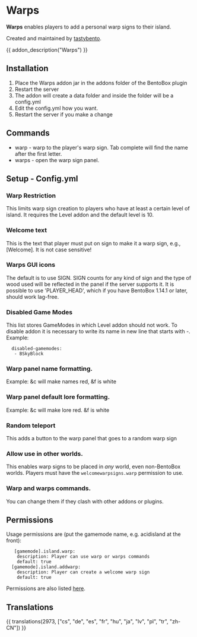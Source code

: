 # Warps

**Warps** enables players to add a personal warp signs to their island.

Created and maintained by [tastybento](https://github.com/tastybento).

{{ addon_description("Warps") }}

## Installation

1. Place the Warps addon jar in the addons folder of the BentoBox plugin
2. Restart the server
3. The addon will create a data folder and inside the folder will be a config.yml
4. Edit the config.yml how you want.
5. Restart the server if you make a change

## Commands

* warp <player> - warp to the player's warp sign. Tab complete will find the name after the first letter.
* warps - open the warp sign panel.


## Setup - Config.yml

### Warp Restriction

This limits warp sign creation to players who have at least a certain level of island. It requires the Level addon
and the default level is 10.

### Welcome text
This is the text that player must put on sign to make it a warp sign, e.g., [Welcome]. It is not case sensitive!

### Warps GUI icons
The default is to use SIGN. SIGN counts for any kind of sign and the type of wood used will be reflected in the panel
if the server supports it.
It is possible to use 'PLAYER_HEAD', which if you have BentoBox 1.14.1 or later, should work lag-free.

### Disabled Game Modes
This list stores GameModes in which Level addon should not work.
To disable addon it is necessary to write its name in new line that starts with -. Example:
```
  disabled-gamemodes:
   - BSkyBlock
```

### Warp panel name formatting.
Example: &c will make names red, &f is white

### Warp panel default lore formatting.
Example: &c will make lore red. &f is white

### Random teleport
This adds a button to the warp panel that goes to a random warp sign

### Allow use in other worlds.
This enables warp signs to be placed in *any* world, even non-BentoBox worlds. Players must have the `welcomewarpsigns.warp` permission to use.

### Warp and warps commands.
You can change them if they clash with other addons or plugins.


## Permissions

Usage permissions are (put the gamemode name, e.g. acidisland at the front):

```
   [gamemode].island.warp:
    description: Player can use warp or warps commands
    default: true
  [gamemode].island.addwarp:
    description: Player can create a welcome warp sign
    default: true

```

Permissions are also listed [here](Permissions).

## Translations

{{ translations(2973, ["cs", "de", "es", "fr", "hu", "ja", "lv", "pl", "tr", "zh-CN"]) }}

